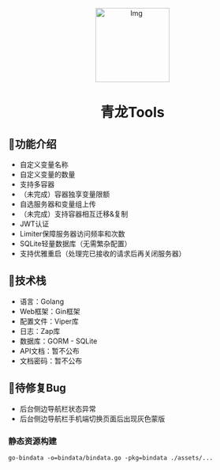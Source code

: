 <!--suppress HtmlDeprecatedAttribute -->
<p align="center">
  <a href="https://github.com/whyour/qinglong">
    <img width="150" src="https://z3.ax1x.com/2021/11/18/I7MpAe.png" alt="Img">
  </a>
</p>

<h1 align="center">青龙Tools</h1>

## 🍭功能介绍
- 自定义变量名称
- 自定义变量的数量
- 支持多容器
- （未完成）容器独享变量限额
- 自选服务器和变量组上传
- （未完成）支持容器相互迁移&复制
- JWT认证
- Limiter保障服务器访问频率和次数
- SQLite轻量数据库（无需繁杂配置）
- 支持优雅重启（处理完已接收的请求后再关闭服务器）

## 🍳技术栈
- 语言：Golang
- Web框架：Gin框架
- 配置文件：Viper库
- 日志：Zap库
- 数据库：GORM - SQLite
- API文档：暂不公布
- 文档密码：暂不公布


## 🗽待修复Bug
- 后台侧边导航栏状态异常
- 后台侧边导航栏手机端切换页面后出现灰色蒙版


### 静态资源构建
```shell
go-bindata -o=bindata/bindata.go -pkg=bindata ./assets/...
```